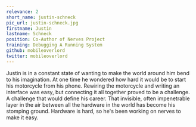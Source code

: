 ```yaml
---
relevance: 2
short_name: justin-schneck
pic_url: justin-schneck.jpg
firstname: Justin
lastname: Schneck
position: Co-Author of Nerves Project
training: Debugging A Running System
github: mobileoverlord
twitter: mobileoverlord
---
```

<p>Justin is in a constant state of wanting to make the world around him bend to his imagination. At one time he wondered how hard it would be to start his motorcycle from his phone. Rewiring the motorcycle and writing an interface was easy, but connecting it all together proved to be a challenge. A challenge that would define his career. That invisible, often impenetrable layer in the air between all the hardware in the world has become his stomping ground. Hardware is hard, so he's been working on nerves to make it easy.</p>
